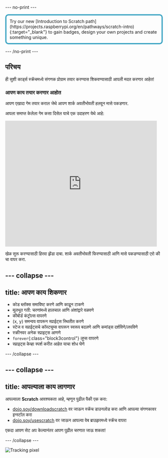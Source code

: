 \--- no-print \---

<p style="border: 4px solid #41a6c4; padding: 10px; border-radius: 10px;">
Try our new [Introduction to Scratch path](https://projects.raspberrypi.org/en/pathways/scratch-intro){:target="_blank"} to gain badges, design your own projects and create something unique.
</p>

\--- /no-print \---

## परिचय

ही सुशी कार्ड्स स्क्रॅचमध्ये संगणक प्रोग्राम तयार करण्यास शिकवण्यासाठी आपली मदत करणार आहेत!

### आपण काय तयार करणार आहोत

आपण एखादा गेम तयार कराल जेथे आपण शार्क अवतीभोवती हलवून मासे पकडणार.

आपला समाप्त केलेला गेम कसा दिसेल याचे एक उदाहरण येथे आहे:

<div class="scratch-preview">
  <iframe allowtransparency="true" width="485" height="402" src="https://scratch.mit.edu/projects/embed/205355052/?autostart=false" frameborder="0"></iframe>
</div>

खेळ सुरू करण्यासाठी हिरवा झेंडा दाबा. शार्क अवतीभोवती फिरण्यासाठी आणि मासे पकडण्यासाठी एरो की चा वापर करा.

## \--- collapse \---

## title: आपण काय शिकणार

+ कोड ब्लॉक्स समाविष्ट करणे आणि काढून टाकणे
+ मूलभूत गती: चरणांमध्ये हालचाल आणि अंशांद्वारे वळवणे
+ कीबोर्ड कंट्रोल्स वापरणे
+ (x, y) समन्वय वापरून स्प्राईट्स स्थितीत करणे
+ स्टेज व स्प्राईट्सचे कॉस्ट्यूम्स वापरून स्वरूप बदलणे आणि कमांड्स दर्शविणे/लपविणे
+ स्क्रीनवर अनेक स्प्राइट्स आणणे
+ `forever`{:class="block3control"} लूप्स वापरणे
+ स्प्राइट्स केव्हा स्पर्श करीत आहेत याचा शोध घेणे

\--- /collapse \---

## \--- collapse \---

## title: आपल्याला काय लागणार

आपल्याला **Scratch** आवश्यकता आहे, म्हणून पुढील पैकी एक करा:

+ [dojo.soy/downloadscratch](http://dojo.soy/downloadscratch) वर जाऊन स्क्रॅच डाउनलोड करा आणि आपल्या संगणकावर इन्स्टॉल करा
+ [dojo.soy/usescratch](http://dojo.soy/usescratch) वर जाऊन आपल्या वेब ब्राउझरमध्ये स्क्रॅच वापरा

एकदा आपण सेट अप केल्यानंतर आपण पुढील चरणात जाऊ शकता!

\--- /collapse \---

![Tracking pixel](http://code.org/api/hour/begin_coderdojo_sushi.png)